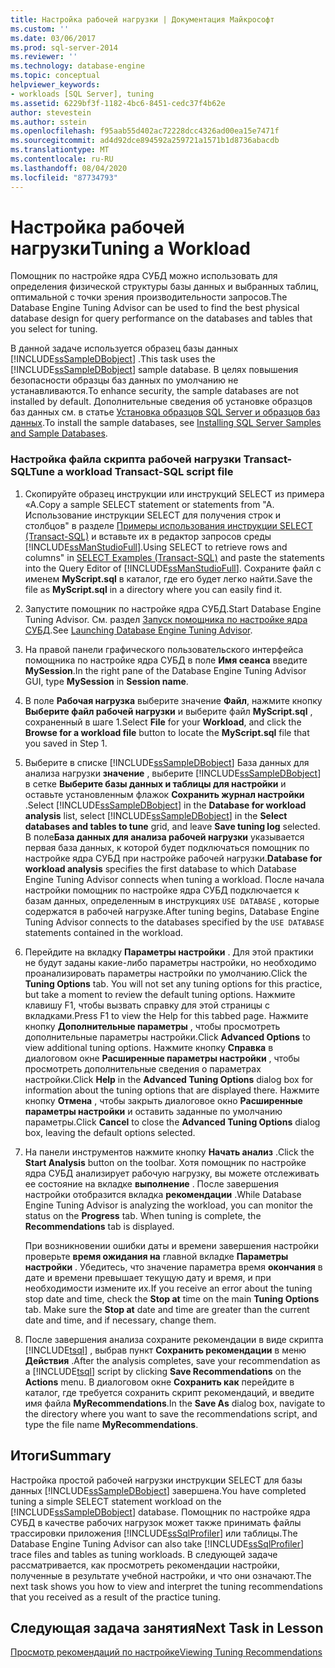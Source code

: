 ```yaml
---
title: Настройка рабочей нагрузки | Документация Майкрософт
ms.custom: ''
ms.date: 03/06/2017
ms.prod: sql-server-2014
ms.reviewer: ''
ms.technology: database-engine
ms.topic: conceptual
helpviewer_keywords:
- workloads [SQL Server], tuning
ms.assetid: 6229bf3f-1182-4bc6-8451-cedc37f4b62e
author: stevestein
ms.author: sstein
ms.openlocfilehash: f95aab55d402ac72228dcc4326ad00ea15e7471f
ms.sourcegitcommit: ad4d92dce894592a259721a1571b1d8736abacdb
ms.translationtype: MT
ms.contentlocale: ru-RU
ms.lasthandoff: 08/04/2020
ms.locfileid: "87734793"
---
```

# <a name="tuning-a-workload"></a><span data-ttu-id="79944-102">Настройка рабочей нагрузки</span><span class="sxs-lookup"><span data-stu-id="79944-102">Tuning a Workload</span></span>
  <span data-ttu-id="79944-103">Помощник по настройке ядра СУБД можно использовать для определения физической структуры базы данных и выбранных таблиц, оптимальной с точки зрения производительности запросов.</span><span class="sxs-lookup"><span data-stu-id="79944-103">The Database Engine Tuning Advisor can be used to find the best physical database design for query performance on the databases and tables that you select for tuning.</span></span>  
  
 <span data-ttu-id="79944-104">В данной задаче используется образец базы данных [!INCLUDE[ssSampleDBobject](../../includes/sssampledbobject-md.md)] .</span><span class="sxs-lookup"><span data-stu-id="79944-104">This task uses the [!INCLUDE[ssSampleDBobject](../../includes/sssampledbobject-md.md)] sample database.</span></span> <span data-ttu-id="79944-105">В целях повышения безопасности образцы баз данных по умолчанию не устанавливаются.</span><span class="sxs-lookup"><span data-stu-id="79944-105">To enhance security, the sample databases are not installed by default.</span></span> <span data-ttu-id="79944-106">Дополнительные сведения об установке образцов баз данных см. в статье [Установка образцов SQL Server и образцов баз данных](http://sqlserversamples.codeplex.com).</span><span class="sxs-lookup"><span data-stu-id="79944-106">To install the sample databases, see [Installing SQL Server Samples and Sample Databases](http://sqlserversamples.codeplex.com).</span></span>  
  
### <a name="tune-a-workload-transact-sql-script-file"></a><span data-ttu-id="79944-107">Настройка файла скрипта рабочей нагрузки Transact-SQL</span><span class="sxs-lookup"><span data-stu-id="79944-107">Tune a workload Transact-SQL script file</span></span>  
  
1.  <span data-ttu-id="79944-108">Скопируйте образец инструкции или инструкций SELECT из примера «А.</span><span class="sxs-lookup"><span data-stu-id="79944-108">Copy a sample SELECT statement or statements from "A.</span></span> <span data-ttu-id="79944-109">Использование инструкции SELECT для получения строк и столбцов" в разделе [Примеры использования инструкции SELECT (Transact-SQL)](/sql/t-sql/queries/select-examples-transact-sql) и вставьте их в редактор запросов среды [!INCLUDE[ssManStudioFull](../../includes/ssmanstudiofull-md.md)].</span><span class="sxs-lookup"><span data-stu-id="79944-109">Using SELECT to retrieve rows and columns" in [SELECT Examples &#40;Transact-SQL&#41;](/sql/t-sql/queries/select-examples-transact-sql) and paste the statements into the Query Editor of [!INCLUDE[ssManStudioFull](../../includes/ssmanstudiofull-md.md)].</span></span> <span data-ttu-id="79944-110">Сохраните файл с именем **MyScript.sql** в каталог, где его будет легко найти.</span><span class="sxs-lookup"><span data-stu-id="79944-110">Save the file as **MyScript.sql** in a directory where you can easily find it.</span></span>  
  
2.  <span data-ttu-id="79944-111">Запустите помощник по настройке ядра СУБД.</span><span class="sxs-lookup"><span data-stu-id="79944-111">Start Database Engine Tuning Advisor.</span></span> <span data-ttu-id="79944-112">См. раздел [Запуск помощника по настройке ядра СУБД](../../relational-databases/performance/database-engine-tuning-advisor.md).</span><span class="sxs-lookup"><span data-stu-id="79944-112">See [Launching Database Engine Tuning Advisor](../../relational-databases/performance/database-engine-tuning-advisor.md).</span></span>  
  
3.  <span data-ttu-id="79944-113">На правой панели графического пользовательского интерфейса помощника по настройке ядра СУБД в поле **Имя сеанса** введите **MySession**.</span><span class="sxs-lookup"><span data-stu-id="79944-113">In the right pane of the Database Engine Tuning Advisor GUI, type **MySession** in **Session name**.</span></span>  
  
4.  <span data-ttu-id="79944-114">В поле **Рабочая нагрузка** выберите значение **Файл**, нажмите кнопку **Выберите файл рабочей нагрузки** и выберите файл **MyScript.sql** , сохраненный в шаге 1.</span><span class="sxs-lookup"><span data-stu-id="79944-114">Select **File** for your **Workload**, and click the **Browse for a workload file** button to locate the **MyScript.sql** file that you saved in Step 1.</span></span>  
  
5.  <span data-ttu-id="79944-115">Выберите в списке [!INCLUDE[ssSampleDBobject](../../includes/sssampledbobject-md.md)] База данных для анализа нагрузки **значение** , выберите [!INCLUDE[ssSampleDBobject](../../includes/sssampledbobject-md.md)] в сетке **Выберите базы данных и таблицы для настройки** и оставьте установленным флажок **Сохранить журнал настройки** .</span><span class="sxs-lookup"><span data-stu-id="79944-115">Select [!INCLUDE[ssSampleDBobject](../../includes/sssampledbobject-md.md)] in the **Database for workload analysis** list, select [!INCLUDE[ssSampleDBobject](../../includes/sssampledbobject-md.md)] in the **Select databases and tables to tune** grid, and leave **Save tuning log** selected.</span></span> <span data-ttu-id="79944-116">В поле**База данных для анализа рабочей нагрузки** указывается первая база данных, к которой будет подключаться помощник по настройке ядра СУБД при настройке рабочей нагрузки.</span><span class="sxs-lookup"><span data-stu-id="79944-116">**Database for workload analysis** specifies the first database to which Database Engine Tuning Advisor connects when tuning a workload.</span></span> <span data-ttu-id="79944-117">После начала настройки помощник по настройке ядра СУБД подключается к базам данных, определенным в инструкциях `USE DATABASE` , которые содержатся в рабочей нагрузке.</span><span class="sxs-lookup"><span data-stu-id="79944-117">After tuning begins, Database Engine Tuning Advisor connects to the databases specified by the `USE DATABASE` statements contained in the workload.</span></span>  
  
6.  <span data-ttu-id="79944-118">Перейдите на вкладку **Параметры настройки** . Для этой практики не будут заданы какие-либо параметры настройки, но необходимо проанализировать параметры настройки по умолчанию.</span><span class="sxs-lookup"><span data-stu-id="79944-118">Click the **Tuning Options** tab. You will not set any tuning options for this practice, but take a moment to review the default tuning options.</span></span> <span data-ttu-id="79944-119">Нажмите клавишу F1, чтобы вызвать справку для этой страницы с вкладками.</span><span class="sxs-lookup"><span data-stu-id="79944-119">Press F1 to view the Help for this tabbed page.</span></span> <span data-ttu-id="79944-120">Нажмите кнопку **Дополнительные параметры** , чтобы просмотреть дополнительные параметры настройки.</span><span class="sxs-lookup"><span data-stu-id="79944-120">Click **Advanced Options** to view additional tuning options.</span></span> <span data-ttu-id="79944-121">Нажмите кнопку **Справка** в диалоговом окне **Расширенные параметры настройки** , чтобы просмотреть дополнительные сведения о параметрах настройки.</span><span class="sxs-lookup"><span data-stu-id="79944-121">Click **Help** in the **Advanced Tuning Options** dialog box for information about the tuning options that are displayed there.</span></span> <span data-ttu-id="79944-122">Нажмите кнопку **Отмена** , чтобы закрыть диалоговое окно **Расширенные параметры настройки** и оставить заданные по умолчанию параметры.</span><span class="sxs-lookup"><span data-stu-id="79944-122">Click **Cancel** to close the **Advanced Tuning Options** dialog box, leaving the default options selected.</span></span>  
  
7.  <span data-ttu-id="79944-123">На панели инструментов нажмите кнопку **Начать анализ** .</span><span class="sxs-lookup"><span data-stu-id="79944-123">Click the **Start Analysis** button on the toolbar.</span></span> <span data-ttu-id="79944-124">Хотя помощник по настройке ядра СУБД анализирует рабочую нагрузку, вы можете отслеживать ее состояние на вкладке **выполнение** . После завершения настройки отобразится вкладка **рекомендации** .</span><span class="sxs-lookup"><span data-stu-id="79944-124">While Database Engine Tuning Advisor is analyzing the workload, you can monitor the status on the **Progress** tab. When tuning is complete, the **Recommendations** tab is displayed.</span></span>  
  
     <span data-ttu-id="79944-125">При возникновении ошибки даты и времени завершения настройки проверьте **время ожидания на** главной вкладке **Параметры настройки** . Убедитесь, что значение параметра время **окончания** в дате и времени превышает текущую дату и время, и при необходимости измените их.</span><span class="sxs-lookup"><span data-stu-id="79944-125">If you receive an error about the tuning stop date and time, check the **Stop at** time on the main **Tuning Options** tab. Make sure the **Stop at** date and time are greater than the current date and time, and if necessary, change them.</span></span>  
  
8.  <span data-ttu-id="79944-126">После завершения анализа сохраните рекомендации в виде скрипта [!INCLUDE[tsql](../../includes/tsql-md.md)] , выбрав пункт **Сохранить рекомендации** в меню **Действия** .</span><span class="sxs-lookup"><span data-stu-id="79944-126">After the analysis completes, save your recommendation as a [!INCLUDE[tsql](../../includes/tsql-md.md)] script by clicking **Save Recommendations** on the **Actions** menu.</span></span> <span data-ttu-id="79944-127">В диалоговом окне **Сохранить как** перейдите в каталог, где требуется сохранить скрипт рекомендаций, и введите имя файла **MyRecommendations**.</span><span class="sxs-lookup"><span data-stu-id="79944-127">In the **Save As** dialog box, navigate to the directory where you want to save the recommendations script, and type the file name **MyRecommendations**.</span></span>  
  
## <a name="summary"></a><span data-ttu-id="79944-128">Итоги</span><span class="sxs-lookup"><span data-stu-id="79944-128">Summary</span></span>  
 <span data-ttu-id="79944-129">Настройка простой рабочей нагрузки инструкции SELECT для базы данных [!INCLUDE[ssSampleDBobject](../../includes/sssampledbobject-md.md)] завершена.</span><span class="sxs-lookup"><span data-stu-id="79944-129">You have completed tuning a simple SELECT statement workload on the [!INCLUDE[ssSampleDBobject](../../includes/sssampledbobject-md.md)] database.</span></span> <span data-ttu-id="79944-130">Помощник по настройке ядра СУБД в качестве рабочих нагрузок может также принимать файлы трассировки приложения [!INCLUDE[ssSqlProfiler](../../includes/sssqlprofiler-md.md)] или таблицы.</span><span class="sxs-lookup"><span data-stu-id="79944-130">The Database Engine Tuning Advisor can also take [!INCLUDE[ssSqlProfiler](../../includes/sssqlprofiler-md.md)] trace files and tables as tuning workloads.</span></span> <span data-ttu-id="79944-131">В следующей задаче рассматривается, как просмотреть рекомендации настройки, полученные в результате учебной настройки, и что они означают.</span><span class="sxs-lookup"><span data-stu-id="79944-131">The next task shows you how to view and interpret the tuning recommendations that you received as a result of the practice tuning.</span></span>  
  
## <a name="next-task-in-lesson"></a><span data-ttu-id="79944-132">Следующая задача занятия</span><span class="sxs-lookup"><span data-stu-id="79944-132">Next Task in Lesson</span></span>  
 [<span data-ttu-id="79944-133">Просмотр рекомендаций по настройке</span><span class="sxs-lookup"><span data-stu-id="79944-133">Viewing Tuning Recommendations</span></span>](lesson-1-2-viewing-tuning-recommendations.md)  
  
  
